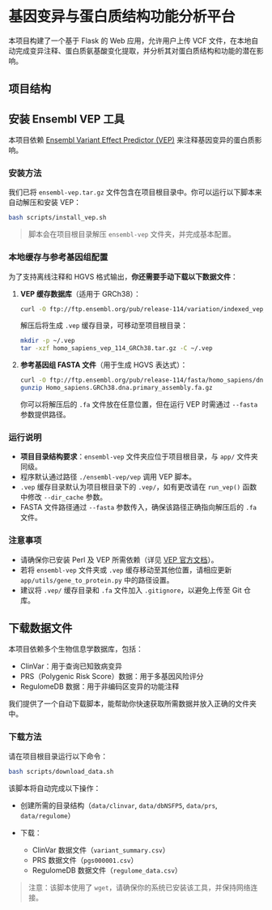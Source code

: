 # 基因变异与蛋白质结构功能分析平台

本项目构建了一个基于 Flask 的 Web 应用，允许用户上传 VCF 文件，在本地自动完成变异注释、蛋白质氨基酸变化提取，并分析其对蛋白质结构和功能的潜在影响。

## 项目结构



## 安装 Ensembl VEP 工具

本项目依赖 [Ensembl Variant Effect Predictor (VEP)](https://www.ensembl.org/info/docs/tools/vep/index.html) 来注释基因变异的蛋白质影响。

### 安装方法

我们已将 `ensembl-vep.tar.gz` 文件包含在项目根目录中。你可以运行以下脚本来自动解压和安装 VEP：

```bash
bash scripts/install_vep.sh
```

> 脚本会在项目根目录解压 `ensembl-vep` 文件夹，并完成基本配置。

### 本地缓存与参考基因组配置

为了支持离线注释和 HGVS 格式输出，**你还需要手动下载以下数据文件**：

1. **VEP 缓存数据库**（适用于 GRCh38）：

   ```bash
   curl -O ftp://ftp.ensembl.org/pub/release-114/variation/indexed_vep_cache/homo_sapiens_vep_114_GRCh38.tar.gz
   ```

   解压后将生成 `.vep` 缓存目录，可移动至项目根目录：

   ```bash
   mkdir -p ~/.vep
   tar -xzf homo_sapiens_vep_114_GRCh38.tar.gz -C ~/.vep
   ```

2. **参考基因组 FASTA 文件**（用于生成 HGVS 表达式）：

   ```bash
   curl -O ftp://ftp.ensembl.org/pub/release-114/fasta/homo_sapiens/dna_index/Homo_sapiens.GRCh38.dna.primary_assembly.fa.gz
   gunzip Homo_sapiens.GRCh38.dna.primary_assembly.fa.gz
   ```

   你可以将解压后的 `.fa` 文件放在任意位置，但在运行 VEP 时需通过 `--fasta` 参数提供路径。

### 运行说明

* **项目目录结构要求**：`ensembl-vep` 文件夹应位于项目根目录，与 `app/` 文件夹同级。
* 程序默认通过路径 `./ensembl-vep/vep` 调用 VEP 脚本。
* `.vep` 缓存目录默认为项目根目录下的 `.vep/`，如有更改请在 `run_vep()` 函数中修改 `--dir_cache` 参数。
* FASTA 文件路径通过 `--fasta` 参数传入，确保该路径正确指向解压后的 `.fa` 文件。

### 注意事项

* 请确保你已安装 Perl 及 VEP 所需依赖（详见 [VEP 官方文档](https://www.ensembl.org/info/docs/tools/vep/script/vep_download.html)）。
* 若将 `ensembl-vep` 文件夹或 `.vep` 缓存移动至其他位置，请相应更新 `app/utils/gene_to_protein.py` 中的路径设置。
* 建议将 `.vep/` 缓存目录和 `.fa` 文件加入 `.gitignore`，以避免上传至 Git 仓库。




## 下载数据文件

本项目依赖多个生物信息学数据库，包括：

* ClinVar：用于查询已知致病变异
* PRS（Polygenic Risk Score）数据：用于多基因风险评分
* RegulomeDB 数据：用于非编码区变异的功能注释

我们提供了一个自动下载脚本，能帮助你快速获取所需数据并放入正确的文件夹中。

### 下载方法

请在项目根目录运行以下命令：

```bash
bash scripts/download_data.sh
```

该脚本将自动完成以下操作：

* 创建所需的目录结构（`data/clinvar`, `data/dbNSFP5`, `data/prs`, `data/regulome`）
* 下载：

  * ClinVar 数据文件（`variant_summary.csv`）
  * PRS 数据文件（`pgs000001.csv`）
  * RegulomeDB 数据文件（`regulome_data.csv`）

> 注意：该脚本使用了 `wget`，请确保你的系统已安装该工具，并保持网络连接。


